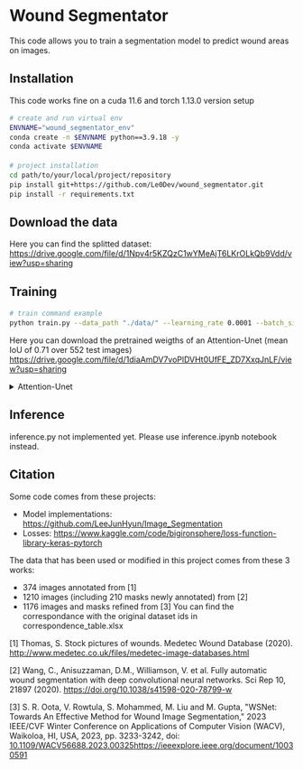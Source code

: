 
# Wound Segmentator   
This code allows you to train a segmentation model to predict wound areas on images.

## Installation
This code works fine on a cuda 11.6 and torch 1.13.0 version setup

```bash
# create and run virtual env
ENVNAME="wound_segmentator_env"
conda create -n $ENVNAME python==3.9.18 -y
conda activate $ENVNAME

# project installation
cd path/to/your/local/project/repository
pip install git+https://github.com/Le0Dev/wound_segmentator.git
pip install -r requirements.txt
```

## Download the data
Here you can find the splitted dataset: 
https://drive.google.com/file/d/1Npv4r5KZQzC1wYMeAjT6LKrOLkQb9Vdd/view?usp=sharing

## Training
```bash
# train command example
python train.py --data_path "./data/" --learning_rate 0.0001 --batch_size 8 --epochs 100 --img_size 256
```

Here you can download the pretrained weigths of an Attention-Unet (mean IoU of 0.71 over 552 test images)
https://drive.google.com/file/d/1diaAmDV7voPlDVHt0UfFE_ZD7XxqJnLF/view?usp=sharing
<details>
<summary>Attention-Unet</summary>
<IMG src="./plots/iou_plot.png"/>
Training config: training set size = 2208 images (validation ratio = 0.2), 
img_size = 256,
criterion = DiceBCELoss,  
batch size = 8,
epochs = 150,
trained on a RTX3070Ti gpu
</details>

## Inference
inference.py not implemented yet. Please use inference.ipynb notebook instead.

## Citation   
Some code comes from these projects:

- Model implementations: https://github.com/LeeJunHyun/Image_Segmentation
- Losses: https://www.kaggle.com/code/bigironsphere/loss-function-library-keras-pytorch

The data that has been used or modified in this project comes from these 3 works:
 - 374 images annotated from [1]
 - 1210 images (including 210 masks newly annotated) from [2]
 - 1176 images and masks refined from [3]
You can find the correspondance with the original dataset ids in correspondence_table.xlsx

[1] Thomas, S. Stock pictures of wounds. Medetec Wound Database (2020). http://www.medetec.co.uk/files/medetec-image-databases.html

[2] Wang, C., Anisuzzaman, D.M., Williamson, V. et al. Fully automatic wound segmentation with deep convolutional neural networks. Sci Rep 10, 21897 (2020). https://doi.org/10.1038/s41598-020-78799-w

[3] S. R. Oota, V. Rowtula, S. Mohammed, M. Liu and M. Gupta, "WSNet: Towards An Effective Method for Wound Image Segmentation," 2023 IEEE/CVF Winter Conference on Applications of Computer Vision (WACV), Waikoloa, HI, USA, 2023, pp. 3233-3242, doi: [10.1109/WACV56688.2023.00325](https://ieeexplore.ieee.org/document/10030591)https://ieeexplore.ieee.org/document/10030591




 
